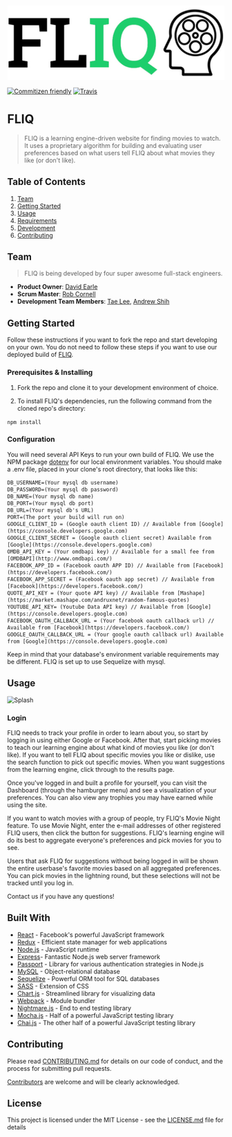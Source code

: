 ![FLIQ](public/assets/img/fliqonwhite.jpg)

[![Commitizen friendly](https://img.shields.io/badge/commitizen-friendly-brightgreen.svg)](http://commitizen.github.io/cz-cli/) [![Travis](https://img.shields.io/travis/binary100/fliq.svg)]()


# FLIQ

> FLIQ is a learning engine-driven website for finding movies to watch. It uses a proprietary algorithm for building and evaluating user preferences based on what users tell FLIQ about what movies they like (or don't like). 

## Table of Contents

1. [Team](#team)
1. [Getting Started](#getting-started)
1. [Usage](#Usage)
1. [Requirements](#requirements)
1. [Development](#development)
1. [Contributing](#contributing)

## Team

> FLIQ is being developed by four super awesome full-stack engineers.

  - __Product Owner__: [David Earle](https://github.com/dearle)
  - __Scrum Master__: [Rob Cornell](https://github.com/rcornell)
  - __Development Team Members__: [Tae Lee](https://github.com/ta3woon), [Andrew Shih](https://github.com/ACS207)

## Getting Started

Follow these instructions if you want to fork the repo and start developing on your own. You do not need to follow these steps if you want to use our deployed build of [FLIQ](http://fliq.us-east-2.elasticbeanstalk.com).

### Prerequisites & Installing

1. Fork the repo and clone it to your development environment of choice.

2. To install FLIQ's dependencies, run the following command from the cloned repo's directory: 

```npm install```

### Configuration

You will need several API Keys to run your own build of FLIQ. We use the NPM package [dotenv](https://github.com/motdotla/dotenv) for our local environment variables. You should make a .env file, placed in your clone's root directory, that looks like this:

```
DB_USERNAME=(Your mysql db username)
DB_PASSWORD=(Your mysql db password)
DB_NAME=(Your mysql db name)
DB_PORT=(Your mysql db port)
DB_URL=(Your mysql db's URL)
PORT=(The port your build will run on)
GOOGLE_CLIENT_ID = (Google oauth client ID) // Available from [Google](https://console.developers.google.com)
GOOGLE_CLIENT_SECRET = (Google oauth client secret) Available from [Google](https://console.developers.google.com)
OMDB_API_KEY = (Your omdbapi key) // Available for a small fee from [OMDBAPI](http://www.omdbapi.com/)
FACEBOOK_APP_ID = (Facebook oauth APP ID) // Available from [Facebook](https://developers.facebook.com/)
FACEBOOK_APP_SECRET = (Facebook oauth app secret) // Available from [Facebook](https://developers.facebook.com/)
QUOTE_API_KEY = (Your quote API key) // Available from [Mashape](https://market.mashape.com/andruxnet/random-famous-quotes)
YOUTUBE_API_KEY= (Youtube Data API key) // Available from [Google](https://console.developers.google.com)
FACEBOOK_OAUTH_CALLBACK_URL = (Your facebook oauth callback url) // Available from [Facebook](https://developers.facebook.com/)
GOOGLE_OAUTH_CALLBACK_URL = (Your google oauth callback url) Available from [Google](https://console.developers.google.com)
```

Keep in mind that your database's environment variable requirements may be different. FLIQ is set up to use Sequelize with mysql.

## Usage

![Splash](public/assets/img/welcome.png)

### Login

FLIQ needs to track your profile in order to learn about you, so start by logging in using either Google or Facebook. After that, start picking movies to teach our learning engine about what kind of movies you like (or don't like). If you want to tell FLIQ about specific movies you like or dislike, use the search function to pick out specific movies. When you want suggestions from the learning engine, click through to the results page.

Once you've logged in and built a profile for yourself, you can visit the Dashboard (through the hamburger menu) and see a visualization of your preferences. You can also view any trophies you may have earned while using the site.

If you want to watch movies with a group of people, try FLIQ's Movie Night feature. To use Movie Night, enter the e-mail addresses of other registered FLIQ users, then click the button for suggestions. FLIQ's learning engine will do its best to aggregate everyone's preferences and pick movies for you to see.

Users that ask FLIQ for suggestions without being logged in will be shown the entire userbase's favorite movies based on all aggregated preferences. You can pick movies in the lightning round, but these selections will not be tracked until you log in.

Contact us if you have any questions!

## Built With

* [React](https://facebook.github.io/react/) - Facebook's powerful JavaScript framework
* [Redux](http://redux.js.org/) - Efficient state manager for web applications
* [Node.js](https://nodejs.org) - JavaScript runtime
* [Express](https://expressjs.com/)- Fantastic Node.js web server framework
* [Passport](http://passportjs.org/) - Library for various authentication strategies in Node.js
* [MySQL](https://www.postgresql.org/) - Object-relational database
* [Sequelize](www.sequelizejs.com) - Powerful ORM tool for SQL databases
* [SASS](http://sass-lang.com/) - Extension of CSS
* [Chart.js](http://www.chartjs.org/) - Streamlined library for visualizing data
* [Webpack](https://webpack.github.io/) - Module bundler
* [Nightmare.js](http://www.nightmarejs.org/) - End to end testing library
* [Mocha.js](https://mochajs.org/) - Half of a powerful JavaScript testing library
* [Chai.js](http://chaijs.com/) - The other half of a powerful JavaScript testing library


## Contributing

Please read [CONTRIBUTING.md](CONTRIBUTING.md) for details on our code of conduct, and the process for submitting pull requests.

[Contributors](https://github.com/binary100/fliq/contributors) are welcome and will be clearly acknowledged.

## License

This project is licensed under the MIT License - see the [LICENSE.md](LICENSE.md) file for details